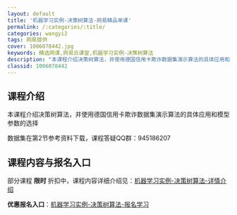 ```yaml
---
layout: default
title: '机器学习实例-决策树算法-网易精品单课'
permalink: /:categories/:title/
categories: wangyi2
tags: 网易提供
cover: 1006078442.jpg
keywords: 精选网课,网易云课堂,机器学习实例-决策树算法
description: "本课程介绍决策树算法，并使用德国信用卡欺诈数据集演示算法的具体应用和模型参数的选择数据集在第2节参考资料下载，课程答疑QQ群：945186207机器学习实例-决策树算法"
classid: 1006078442
---
```


## 课程介绍

本课程介绍决策树算法，并使用德国信用卡欺诈数据集演示算法的具体应用和模型参数的选择

数据集在第2节参考资料下载，课程答疑QQ群：945186207

## 课程内容与报名入口

部分课程 **限时** 折扣中，课程内容详细介绍见：[机器学习实例-决策树算法-详情介绍](https://study.163.com/course/introduction/1006078442.htm?share=1&shareId=1025206652&utm_campaign=share&utm_medium=iphoneShare&utm_source=&utm_u=1025206652)

**优惠报名入口**：[机器学习实例-决策树算法-报名学习](https://study.163.com/course/introduction/1006078442.htm?share=1&shareId=1025206652&utm_campaign=share&utm_medium=iphoneShare&utm_source=&utm_u=1025206652)

